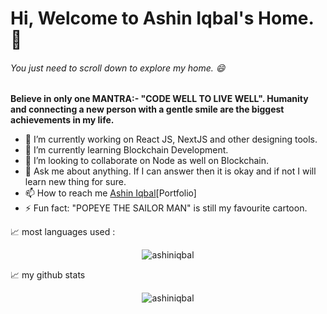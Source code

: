 # Hi, Welcome to Ashin Iqbal's Home. 👋

###### You just need to scroll down to explore my home. 😄

**Believe in only one MANTRA:- "CODE WELL TO LIVE WELL".
 Humanity and connecting a new person with a gentle smile are the biggest achievements in my life.**


- 🔭 I’m currently working on React JS, NextJS and other designing tools.
- 🌱 I’m currently learning Blockchain Development.
- 👯 I’m looking to collaborate on Node as well on Blockchain.
- 💬 Ask me about anything. If I can answer then it is okay and if not I will learn new thing for sure.
- 📫 How to reach me [Ashin Iqbal](https://ashiniqbal.com)[Portfolio]
- ⚡ Fun fact: "POPEYE THE SAILOR MAN" is still my favourite cartoon.


📈 most languages used :
<p align="center"> <img src="https://github-readme-stats.vercel.app/api/top-langs/?username=ashiniqbal" alt="ashiniqbal" />

📈 my github stats

<p align="center"> <img src="https://github-readme-stats.vercel.app/api?username=ashiniqbal&show_icons=true&theme=gotham" alt="ashiniqbal" />

